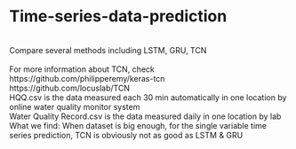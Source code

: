 # Time-series-data-prediction
 <br>
Compare several methods including LSTM, GRU, TCN <br><br>
For more information about TCN, check https://github.com/philipperemy/keras-tcn<br>https://github.com/locuslab/TCN<br>
HQQ.csv is the data measured each 30 min automatically in one location by online water quality monitor system<br>
Water Quality Record.csv is the data measured daily in one location by lab<br>
What we find:
When dataset is big enough, for the single variable time series prediction, TCN is obviously not as good as LSTM & GRU

